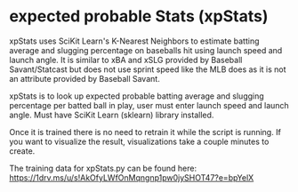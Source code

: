 # expected probable Stats (xpStats)
xpStats uses SciKit Learn's K-Nearest Neighbors to estimate batting average and slugging percentage on baseballs hit using launch speed and launch angle. It is similar to xBA and xSLG provided by Baseball Savant/Statcast but does not use sprint speed like the MLB does as it is not an attribute provided by Baseball Savant.

xpStats is to look up expected probable batting average and slugging percentage per batted ball in play, user must enter launch speed and launch angle. Must have SciKit Learn (sklearn) library installed.

Once it is trained there is no need to retrain it while the script is running. If you want to visualize the result, visualizations take a couple minutes to create.

The training data for xpStats.py can be found here: https://1drv.ms/u/s!AkOfyLWfOnMqngnp1pw0jySHOT47?e=bpYelX
